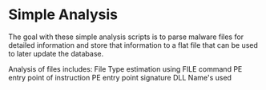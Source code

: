 Simple Analysis
==================================

The goal with these simple analysis scripts is to parse malware files for detailed information and store that information to a flat file that can be used to later update the database.

Analysis of files includes:
	File Type estimation using FILE command
	PE entry point of instruction
	PE entry point signature
	DLL Name's used
